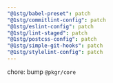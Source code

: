 ```yaml
---
"@1stg/babel-preset": patch
"@1stg/commitlint-config": patch
"@1stg/eslint-config": patch
"@1stg/lint-staged": patch
"@1stg/postcss-config": patch
"@1stg/simple-git-hooks": patch
"@1stg/stylelint-config": patch
---
```


chore: bump `@pkgr/core`

